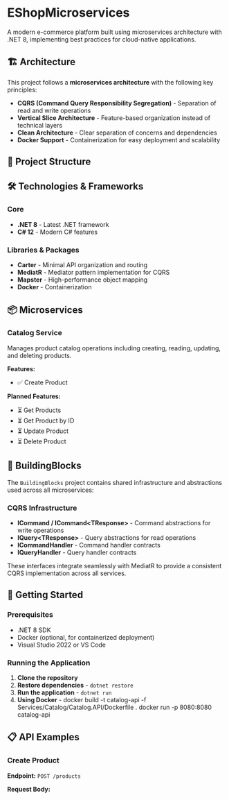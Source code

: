 ﻿# EShopMicroservices 

A modern e-commerce platform built using microservices architecture with .NET 8, implementing best practices for cloud-native applications.

## 🏗️ Architecture

This project follows a **microservices architecture** with the following key principles:

- **CQRS (Command Query Responsibility Segregation)** - Separation of read and write operations
- **Vertical Slice Architecture** - Feature-based organization instead of technical layers
- **Clean Architecture** - Clear separation of concerns and dependencies
- **Docker Support** - Containerization for easy deployment and scalability

## 📂 Project Structure

## 🛠️ Technologies & Frameworks

### Core
- **.NET 8** - Latest .NET framework
- **C# 12** - Modern C# features

### Libraries & Packages
- **Carter** - Minimal API organization and routing
- **MediatR** - Mediator pattern implementation for CQRS
- **Mapster** - High-performance object mapping
- **Docker** - Containerization

## 📦 Microservices

### Catalog Service
Manages product catalog operations including creating, reading, updating, and deleting products.

**Features:**
- ✅ Create Product

**Planned Features:**
- ⏳ Get Products
- ⏳ Get Product by ID
- ⏳ Update Product
- ⏳ Delete Product

## 🔧 BuildingBlocks

The `BuildingBlocks` project contains shared infrastructure and abstractions used across all microservices:

### CQRS Infrastructure
- **ICommand / ICommand\<TResponse\>** - Command abstractions for write operations
- **IQuery\<TResponse\>** - Query abstractions for read operations
- **ICommandHandler** - Command handler contracts
- **IQueryHandler** - Query handler contracts

These interfaces integrate seamlessly with MediatR to provide a consistent CQRS implementation across all services.

## 🚀 Getting Started

### Prerequisites
- .NET 8 SDK
- Docker (optional, for containerized deployment)
- Visual Studio 2022 or VS Code

### Running the Application

1. **Clone the repository**
2. **Restore dependencies** - `dotnet restore`
3. **Run the application** - `dotnet run`
4. **Using Docker** - docker build -t catalog-api -f Services/Catalog/Catalog.API/Dockerfile . docker run -p 8080:8080 catalog-api

## 📋 API Examples

### Create Product

**Endpoint:** `POST /products`

**Request Body:**



